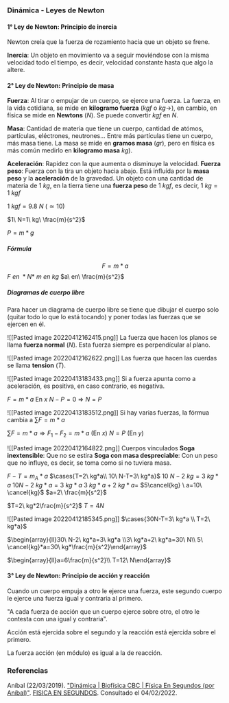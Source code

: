 ### Dinámica - Leyes de Newton

#### 1° Ley de Newton: Principio de inercia
Newton creía que la fuerza de rozamiento hacia que un objeto se frene.

**Inercia**: Un objeto en movimiento va a seguir moviéndose con la misma velocidad todo el tiempo, es decir, velocidad constante hasta que algo la altere.

#### 2° Ley de Newton: Principio de masa
**Fuerza**: Al tirar o empujar de un cuerpo, se ejerce una fuerza. La fuerza, en la vida cotidiana, se mide en **kilogramo fuerza** ($kgf$ o $kg\rightarrow$), en cambio, en física se mide en **Newtons** ($N$). Se puede convertir $kgf$ en $N$.

**Masa**: Cantidad de materia que tiene un cuerpo, cantidad de atómos, partículas, eléctrones, neutrones... Entre más partículas tiene un cuerpo, más masa tiene. La masa se mide en **gramos masa** ($gr$), pero en física es más común medirlo en **kilogramo masa** $kg$).

**Aceleración**: Rapidez con la que aumenta o disminuye la velocidad.
**Fuerza peso**: Fuerza con la tira un objeto hacia abajo. Está influída por la **masa peso** y la **aceleración** de la gravedad. Un objeto con una cantidad de materia de $1\ kg$, en la tierra tiene una **fuerza peso** de $1\ kgf$, es decir, $1\ kg=1\ kgf$

$1\ kgf=9.8\ N\ (\simeq 10)$

$1\ N=1\ kg\ \frac{m}{s^2}$

$P=m*g$
##### Fórmula

$$F=m*a$$
$F\ en\ *N*$
 $m\ en\ kg$
 $a\ en\ \frac{m}{s^2}$

##### Diagramas de cuerpo libre
Para hacer un diagrama de cuerpo libre se tiene que dibujar el cuerpo solo (quitar todo lo que lo está tocando) y poner todas las fuerzas que se ejercen en él.

![[Pasted image 20220412162415.png]]
La fuerza que hacen los planos se llama **fuerza normal** ($N$). Esta fuerza siempre es perpendícular al plano.


![[Pasted image 20220412162622.png]]
Las fuerza que hacen las cuerdas se llama **tension** ($T$).

![[Pasted image 20220413183433.png]]
Si a fuerza apunta como a aceleración, es positiva, en caso contrario, es negativa.

$F=m*a$ En $x$
$N-P=0\ \Rightarrow \ N=P$

![[Pasted image 20220413183512.png]]
Si hay varias fuerzas, la fórmua cambia a $\sum F=m*a$

$\sum F =m*a\Rightarrow F_1-F_2=m*a$ (En $x$)
$N=P$ (En $y$)

![[Pasted image 20220412164822.png]]
Cuerpos vínculados
**Soga inextensible**: Que no se estira
**Soga con masa despreciable**: Con un peso que no influye, es decir, se toma como si no tuviera masa.

$F-T=m_A*a$
$\cases{T=2\ kg*a\\ 10\ N-T=3\ kg*a}$
$10\ N-2\ kg=3\ kg*a$
$10N-2\ kg*a=3\ kg*a$
$3\ kg*a+2\ kg*a=$
$5\cancel{kg} \ a=10\ \cancel{kg}$
$a=2\ \frac{m}{s^2}$

$T=2\ kg*2\frac{m}{s^2}$
$T=4N$

![[Pasted image 20220412185345.png]]
$\cases{30N-T=3\ kg*a \\ T=2\ kg*a}$

$\begin{array}{ll}30\ N-2\ kg*a=3\ kg*a \\3\ kg*a+2\ kg*a=30\ N\\ 5\ \cancel{kg}*a=30\ kg*\frac{m}{s^2}\end{array}$

$\begin{array}{ll}a=6\frac{m}{s^2}\\ T=12\ N\end{array}$

#### 3° Ley de Newton: Principio de acción y reacción
Cuando un cuerpo empuja a otro le ejerce una fuerza, este segundo cuerpo le ejerce una fuerza igual y contraria al primero.

"A cada fuerza de acción que un cuerpo ejerce sobre otro, el otro le contesta con una igual y contraria".

Acción está ejercida sobre el segundo y la reacción está ejercida sobre el primero.

La fuerza acción (en módulo) es igual a la de reacción.

### Referencias
Aníbal (22/03/2019). ["Dinámica | Biofísica CBC | Física En Segundos (por Aníbal)"](https://www.youtube.com/watch?v=4BKyHL0QPrs). [FISICA EN SEGUNDOS](https://www.youtube.com/channel/UCfC8fA12mBQB5_0h_CJAdcg). Consultado el 04/02/2022.

